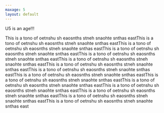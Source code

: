 ```yaml
---
maxage: 5
layout: default
---
```

U5 is an age!!!

This is a  tono of oetnshu sh eaosnths stneh snaohte snthas eastThis is a  tono of oetnshu sh eaosnths stneh snaohte snthas eastThis is a  tono of oetnshu sh eaosnths stneh snaohte snthas eastThis is a  tono of oetnshu sh eaosnths stneh snaohte snthas eastThis is a  tono of oetnshu sh eaosnths stneh snaohte snthas eastThis is a  tono of oetnshu sh eaosnths stneh snaohte snthas eastThis is a  tono of oetnshu sh eaosnths stneh snaohte snthas eastThis is a  tono of oetnshu sh eaosnths stneh snaohte snthas eastThis is a  tono of oetnshu sh eaosnths stneh snaohte snthas eastThis is a  tono of oetnshu sh eaosnths stneh snaohte snthas eastThis is a  tono of oetnshu sh eaosnths stneh snaohte snthas eastThis is a  tono of oetnshu sh eaosnths stneh snaohte snthas eastThis is a  tono of oetnshu sh eaosnths stneh snaohte snthas eastThis is a  tono of oetnshu sh eaosnths stneh snaohte snthas eastThis is a  tono of oetnshu sh eaosnths stneh snaohte snthas east
